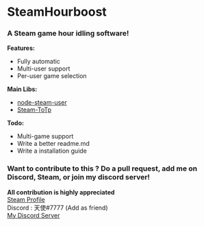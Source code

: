 # SteamHourboost
### A Steam game hour idling software!


**Features:**
* Fully automatic
* Multi-user support
* Per-user game selection

**Main Libs:**
* [node-steam-user](https://github.com/DoctorMcKay/node-steam-user)
* [Steam-ToTp](https://github.com/DoctorMcKay/node-steam-totp)

**Todo:**
* Multi-game support
* Write a better readme.md
* Write a installation guide

### Want to contribute to this ? Do a pull request, add me on Discord, Steam, or join my discord server!
**All contribution is highly appreciated**
<br>
[Steam Profile](http://steamcommunity.com/profiles/76561198082642088/)<br>
Discord : 天使#7777 (Add as friend)<br>
[My Discord Server](https://discord.gg/FTfzN3c)<br>
